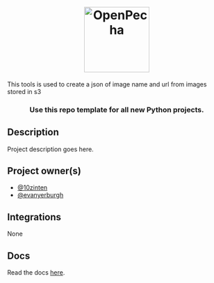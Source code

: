 <h1 align="center">
  <br>
  <a href="https://openpecha.org"><img src="https://avatars.githubusercontent.com/u/82142807?s=400&u=19e108a15566f3a1449bafb03b8dd706a72aebcd&v=4" alt="OpenPecha" width="150"></a>
  <br>
</h1>
 
 This tools is used to create a json of image name and url from images stored in s3

<h3 align="center">Use this repo template for all new Python projects.</h3>

## Description

Project description goes here.

## Project owner(s)

<!-- Link to the repo owners' github profiles -->

- [@10zinten](https://github.com/10zinten)
- [@evanyerburgh](https://github.com/evanyerburgh)

## Integrations

<!-- Add any intregrations here or delete `- []()` and write None-->

None

## Docs

<!-- Update the link to the docs -->

Read the docs [here](https://wiki.openpecha.org/#/dev/coding-guidelines).
